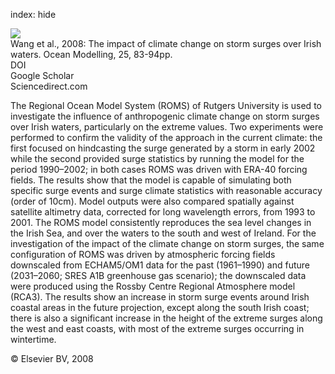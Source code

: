 index: hide

<div class="Citation">
    <div class="Citation-thumb CitationThumb-linked"  data-href="https://doi.org/10.1016/j.ocemod.2008.06.009">
      <img src="https://static.claimspace.cloud/climate-study-static/refs/thumbs/13/Wang_et_al_2008-thumb.png" />
    </div>

  <div class="Citation-body">
    <div class="Citation-text">Wang et al., 2008: The impact of climate change on storm surges over Irish waters. <span class="Article-journal">Ocean Modelling, </span><span class="Article-volume">25, </span>83-94pp.</div>
    <div class="Citation-links">
      <div class="CitationLink" data-href="https://doi.org/10.1016/j.ocemod.2008.06.009">
        <div class="CitationLink-icon CitationLink-Doi"></div>
        <div class="CitationLink-text">DOI</div>
      </div>
      <div class="CitationLink" data-href="https://scholar.google.com/scholar?q=10.1016/j.ocemod.2008.06.009">
        <div class="CitationLink-icon CitationLink-Scholar"></div>
        <div class="CitationLink-text">Google Scholar</div>
      </div>
      <div class="CitationLink" data-href="http://www.sciencedirect.com/science/article/pii/S1463500308000899">
        <div class="CitationLink-icon CitationLink-Publisher"></div>
        <div class="CitationLink-text">Sciencedirect.com</div>
      </div>
    </div>
  </div>
</div>

The Regional Ocean Model System (ROMS) of Rutgers University is used to investigate the influence of anthropogenic climate change on storm surges over Irish waters, particularly on the extreme values. Two experiments were performed to confirm the validity of the approach in the current climate: the first focused on hindcasting the surge generated by a storm in early 2002 while the second provided surge statistics by running the model for the period 1990–2002; in both cases ROMS was driven with ERA-40 forcing fields. The results show that the model is capable of simulating both specific surge events and surge climate statistics with reasonable accuracy (order of 10cm). Model outputs were also compared spatially against satellite altimetry data, corrected for long wavelength errors, from 1993 to 2001. The ROMS model consistently reproduces the sea level changes in the Irish Sea, and over the waters to the south and west of Ireland. For the investigation of the impact of the climate change on storm surges, the same configuration of ROMS was driven by atmospheric forcing fields downscaled from ECHAM5/OM1 data for the past (1961–1990) and future (2031–2060; SRES A1B greenhouse gas scenario); the downscaled data were produced using the Rossby Centre Regional Atmosphere model (RCA3). The results show an increase in storm surge events around Irish coastal areas in the future projection, except along the south Irish coast; there is also a significant increase in the height of the extreme surges along the west and east coasts, with most of the extreme surges occurring in wintertime.

<div class="Citation-copy">
&copy; Elsevier BV, 2008
</div>